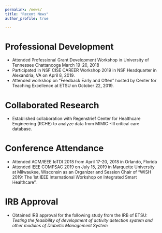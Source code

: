 ```yaml
---
permalink: /news/
title: "Recent News"
author_profile: true

---
```

Professional Development
======
*	Attended Professional Grant Development Workshop in University of Tennessee Chattanooga March 19-20, 2018
*	Participated in NSF CISE CAREER Workshop 2019 in NSF Headquarter in Alexandria, VA on April 8, 2019. 
*	Attended workshop on “Feedback Early and Often” hosted by Center for Teaching Excellence at ETSU on October 22, 2019.


Collaborated Research
======
*	Established collaboration with Regenstrief Center for Healthcare Engineering (RCHE) to analyze data from MIMIC -III critical care database.

Conference Attendance
======
*	Attended ACM/IEEE IoTDI 2018 from April 17-20, 2018 in Orlando, Florida 
*	Attended IEEE COMPSAC 2019 on July 15, 2019 in Marquette University at Milwaukee, Wisconsin as an Organizer and Session Chair of “WISH 2019: The 1st IEEE International Workshop on Integrated Smart Healthcare”. 

IRB Approval
======
* Obtained IRB approval for the following study from the IRB of ETSU: 
_Testing the feasibility of development of activity detection system and other modules of Diabetic Management System_






